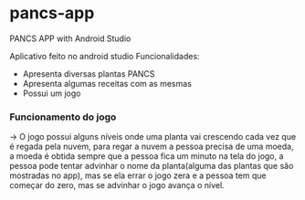 # pancs-app
PANCS APP with Android Studio

Aplicativo feito no android studio
Funcionalidades:
- Apresenta diversas plantas PANCS
- Apresenta algumas receitas com as mesmas
- Possui um jogo

### Funcionamento do jogo
-> O jogo possui alguns níveis onde uma planta vai crescendo cada vez que é regada pela nuvem, para regar a nuvem a pessoa precisa de uma moeda, a moeda é obtida sempre que a pessoa fica um minuto na tela do jogo, a pessoa pode tentar advinhar o nome da planta(alguma das plantas que são mostradas no app), mas se ela errar o jogo zera e a pessoa tem que começar do zero, mas se advinhar o jogo avança o nível.
